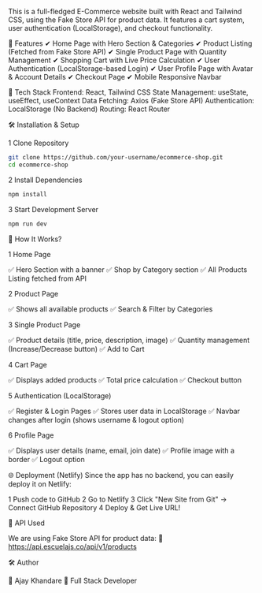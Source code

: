 This is a full-fledged E-Commerce website built with React and Tailwind CSS, using the Fake Store API for product data. It features a cart system, user authentication (LocalStorage), and checkout functionality.

🚀 Features
✔ Home Page with Hero Section & Categories
✔ Product Listing (Fetched from Fake Store API)
✔ Single Product Page with Quantity Management
✔ Shopping Cart with Live Price Calculation
✔ User Authentication (LocalStorage-based Login)
✔ User Profile Page with Avatar & Account Details
✔ Checkout Page
✔ Mobile Responsive Navbar

📌 Tech Stack
Frontend: React, Tailwind CSS
State Management: useState, useEffect, useContext
Data Fetching: Axios (Fake Store API)
Authentication: LocalStorage (No Backend)
Routing: React Router

🛠️ Installation & Setup

1 Clone Repository

```bash
git clone https://github.com/your-username/ecommerce-shop.git
cd ecommerce-shop
```

2 Install Dependencies

```bash
npm install
```

3 Start Development Server

```bash
npm run dev
```

🛒 How It Works?

1️ Home Page

✅ Hero Section with a banner
✅ Shop by Category section
✅ All Products Listing fetched from API

2 Product Page

✅ Shows all available products
✅ Search & Filter by Categories

3️ Single Product Page

✅ Product details (title, price, description, image)
✅ Quantity management (Increase/Decrease button)
✅ Add to Cart

4️ Cart Page

✅ Displays added products
✅ Total price calculation
✅ Checkout button

5️ Authentication (LocalStorage)

✅ Register & Login Pages
✅ Stores user data in LocalStorage
✅ Navbar changes after login (shows username & logout option)

6️ Profile Page

✅ Displays user details (name, email, join date)
✅ Profile image with a border
✅ Logout option

🌐 Deployment (Netlify)
Since the app has no backend, you can easily deploy it on Netlify:

1 Push code to GitHub
2 Go to Netlify
3 Click "New Site from Git" → Connect GitHub Repository
4 Deploy & Get Live URL!

🔗 API Used

We are using Fake Store API for product data:
🔗 https://api.escuelajs.co/api/v1/products

🛠️ Author

👤 Ajay Khandare
💼 Full Stack Developer
